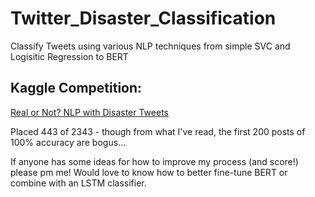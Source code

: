 # Twitter_Disaster_Classification
Classify Tweets using various NLP techniques from simple SVC and Logisitic Regression to BERT

## Kaggle Competition: 
[Real or Not? NLP with Disaster Tweets](https://www.kaggle.com/c/nlp-getting-started)

Placed 443 of 2343 - though from what I've read, the first 200 posts of 100% accuracy are bogus...

If anyone has some ideas for how to improve my process (and score!) please pm me! Would love to know how to better fine-tune BERT or combine with an LSTM classifier. 
